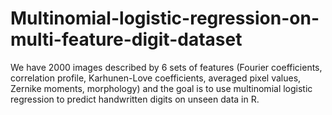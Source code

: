 # Multinomial-logistic-regression-on-multi-feature-digit-dataset
We have 2000 images described by 6 sets of features (Fourier coefficients, correlation profile, Karhunen-Love coefficients, averaged pixel values, Zernike moments, morphology) and the goal is to use multinomial logistic regression to predict  handwritten digits on unseen data in R.
